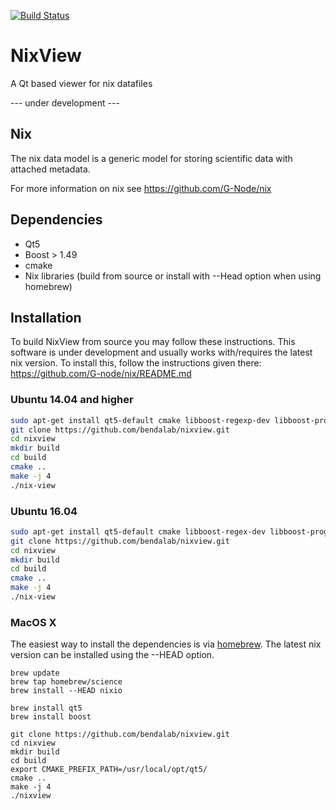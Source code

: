 [![Build Status](https://travis-ci.org/bendalab/NixView.svg?branch=master)](https://travis-ci.org/bendalab/NixView)

# NixView
A Qt based viewer for nix datafiles

--- under development ---

## Nix 
The nix data model is a generic model for storing scientific data with attached metadata.

For more information on nix see https://github.com/G-Node/nix


## Dependencies
 - Qt5
 - Boost > 1.49
 - cmake
 - Nix libraries (build from source or install with --Head option when using homebrew)


## Installation

To build NixView from source you may follow these instructions. This
software is under development and usually works with/requires the
latest nix version. To install this, follow the instructions given there: https://github.com/G-node/nix/README.md

### Ubuntu 14.04 and higher

```bash
sudo apt-get install qt5-default cmake libboost-regexp-dev libboost-program-options-dev libboost-date-time-dev libboost-program-options-dev libboost-system-dev libboost-filesystem-dev libcpptest
git clone https://github.com/bendalab/nixview.git
cd nixview
mkdir build
cd build
cmake ..
make -j 4
./nix-view
```



### Ubuntu 16.04 
```bash
sudo apt-get install qt5-default cmake libboost-regex-dev libboost-program-options-dev libboost-date-time-dev libboost-program-options-dev libboost-system-dev libboost-filesystem-dev libcpptest-dev
git clone https://github.com/bendalab/nixview.git
cd nixview
mkdir build
cd build
cmake ..
make -j 4
./nix-view
```

### MacOS X

The easiest way to install the dependencies is via [homebrew](http://brew.sh).
The latest nix version can be installed using the --HEAD option.
```shell
brew update
brew tap homebrew/science
brew install --HEAD nixio

brew install qt5
brew install boost

git clone https://github.com/bendalab/nixview.git
cd nixview
mkdir build
cd build
export CMAKE_PREFIX_PATH=/usr/local/opt/qt5/
cmake ..
make -j 4
./nixview
```
